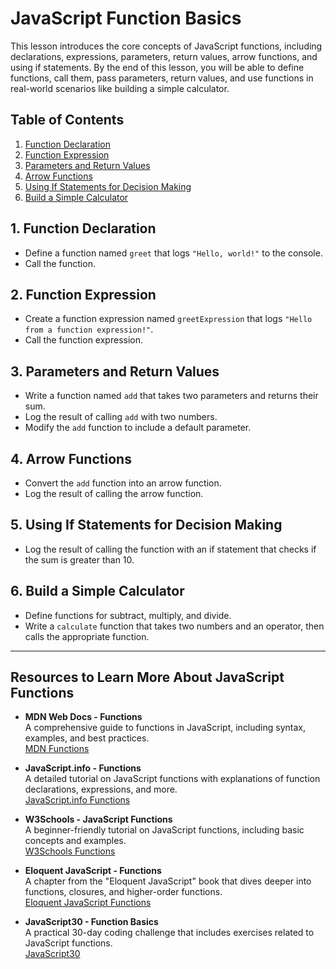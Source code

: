 # JavaScript Function Basics

This lesson introduces the core concepts of JavaScript functions, including declarations, expressions, parameters, return values, arrow functions, and using if statements. By the end of this lesson, you will be able to define functions, call them, pass parameters, return values, and use functions in real-world scenarios like building a simple calculator.

## Table of Contents

1. [Function Declaration](#function-declaration)
2. [Function Expression](#function-expression)
3. [Parameters and Return Values](#parameters-and-return-values)
4. [Arrow Functions](#arrow-functions)
5. [Using If Statements for Decision Making](#using-if-statements-for-decision-making)
6. [Build a Simple Calculator](#build-a-simple-calculator)

## 1. Function Declaration

- Define a function named `greet` that logs `"Hello, world!"` to the console.
- Call the function.

## 2. Function Expression

- Create a function expression named `greetExpression` that logs `"Hello from a function expression!"`.
- Call the function expression.

## 3. Parameters and Return Values

- Write a function named `add` that takes two parameters and returns their sum.
- Log the result of calling `add` with two numbers.
- Modify the `add` function to include a default parameter.

## 4. Arrow Functions

- Convert the `add` function into an arrow function.
- Log the result of calling the arrow function.

## 5. Using If Statements for Decision Making

- Log the result of calling the function with an if statement that checks if the sum is greater than 10.

## 6. Build a Simple Calculator

- Define functions for subtract, multiply, and divide.
- Write a `calculate` function that takes two numbers and an operator, then calls the appropriate function.

---

## Resources to Learn More About JavaScript Functions

- **MDN Web Docs - Functions**  
  A comprehensive guide to functions in JavaScript, including syntax, examples, and best practices.  
  [MDN Functions](https://developer.mozilla.org/en-US/docs/Web/JavaScript/Guide/Functions)

- **JavaScript.info - Functions**  
  A detailed tutorial on JavaScript functions with explanations of function declarations, expressions, and more.  
  [JavaScript.info Functions](https://javascript.info/function-basics)

- **W3Schools - JavaScript Functions**  
  A beginner-friendly tutorial on JavaScript functions, including basic concepts and examples.  
  [W3Schools Functions](https://www.w3schools.com/js/js_functions.asp)

- **Eloquent JavaScript - Functions**  
  A chapter from the "Eloquent JavaScript" book that dives deeper into functions, closures, and higher-order functions.  
  [Eloquent JavaScript Functions](https://eloquentjavascript.net/03_functions.html)

- **JavaScript30 - Function Basics**  
  A practical 30-day coding challenge that includes exercises related to JavaScript functions.  
  [JavaScript30](https://javascript30.com/)
